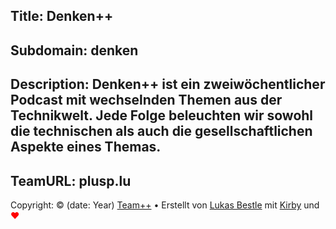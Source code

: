 Title: Denken++
----
Subdomain: denken
----
Description: Denken++ ist ein zweiwöchentlicher Podcast mit wechselnden Themen aus der Technikwelt. Jede Folge beleuchten wir sowohl die technischen als auch die gesellschaftlichen Aspekte eines Themas.
----
TeamURL: plusp.lu
----
Copyright: © (date: Year) [Team++](http://plusp.lu) &bull; Erstellt von [Lukas Bestle](http://lu-x.me) mit [Kirby](http://getkirby.com) und <span style="color:red">♥</span>